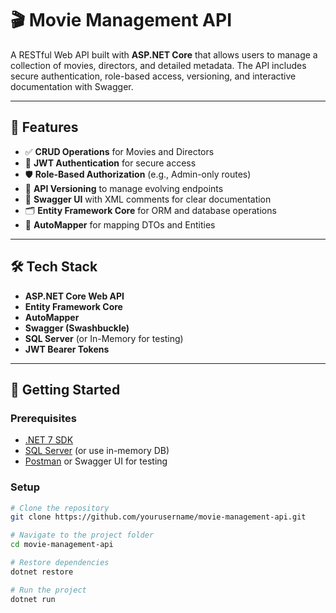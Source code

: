 # 🎬 Movie Management API

A RESTful Web API built with **ASP.NET Core** that allows users to manage a collection of movies, directors, and detailed metadata. The API includes secure authentication, role-based access, versioning, and interactive documentation with Swagger.

---

## 📌 Features

- ✅ **CRUD Operations** for Movies and Directors  
- 🔐 **JWT Authentication** for secure access  
- 🛡️ **Role-Based Authorization** (e.g., Admin-only routes)  
- 📖 **API Versioning** to manage evolving endpoints  
- 📝 **Swagger UI** with XML comments for clear documentation  
- 🗂️ **Entity Framework Core** for ORM and database operations  
- 🔄 **AutoMapper** for mapping DTOs and Entities  

---

## 🛠️ Tech Stack

- **ASP.NET Core Web API**
- **Entity Framework Core**
- **AutoMapper**
- **Swagger (Swashbuckle)**
- **SQL Server** (or In-Memory for testing)
- **JWT Bearer Tokens**

---

## 🚀 Getting Started

### Prerequisites

- [.NET 7 SDK](https://dotnet.microsoft.com/en-us/download)
- [SQL Server](https://www.microsoft.com/en-us/sql-server/sql-server-downloads) (or use in-memory DB)
- [Postman](https://www.postman.com/) or Swagger UI for testing

### Setup

```bash
# Clone the repository
git clone https://github.com/yourusername/movie-management-api.git

# Navigate to the project folder
cd movie-management-api

# Restore dependencies
dotnet restore

# Run the project
dotnet run
